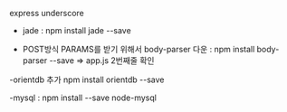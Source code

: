 express
underscore

- jade : npm install jade --save

- POST방식 PARAMS를 받기 위해서 body-parser 다운 : npm install body-parser --save => app.js 2번째줄 확인

-orientdb 추가 npm install orientdb --save

-mysql : npm install --save node-mysql
